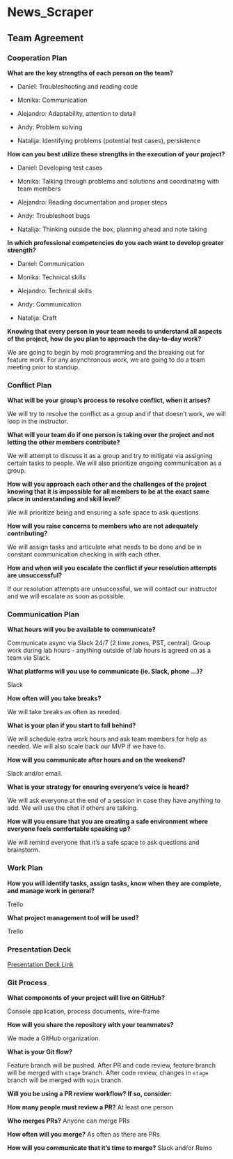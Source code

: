 # News_Scraper

## Team Agreement

### Cooperation Plan

**What are the key strengths of each person on the team?**

- Daniel: Troubleshooting and reading code

- Monika: Communication

- Alejandro: Adaptability, attention to detail

- Andy: Problem solving

- Natalija: Identifying problems (potential test cases), persistence

**How can you best utilize these strengths in the execution of your project?**

- Daniel: Developing test cases

- Monika: Talking through problems and solutions and coordinating with team members

- Alejandro: Reading documentation and proper steps

- Andy: Troubleshoot bugs

- Natalija: Thinking outside the box, planning ahead and note taking

**In which professional competencies do you each want to develop greater strength?**

- Daniel: Communication

- Monika: Technical skills

- Alejandro: Technical skills

- Andy: Communication

- Natalija: Craft

**Knowing that every person in your team needs to understand all aspects of the project, how do you plan to approach the day-to-day work?**

We are going to begin by mob programming and the breaking out for feature work. For any asynchronous work, we are going to do a team meeting prior to standup.

### Conflict Plan

**What will be your group’s process to resolve conflict, when it arises?**

We will try to resolve the conflict as a group and if that doesn’t work, we will loop in the instructor.

**What will your team do if one person is taking over the project and not letting the other members contribute?**

We will attempt to discuss it as a group and try to mitigate via assigning certain tasks to people. We will also prioritize ongoing communication as a group.

**How will you approach each other and the challenges of the project knowing that it is impossible for all members to be at the exact same place in understanding and skill level?**

We will prioritize being and ensuring a safe space to ask questions.

**How will you raise concerns to members who are not adequately contributing?**

We will assign tasks and articulate what needs to be done and be in constant communication checking in with each other.

**How and when will you escalate the conflict if your resolution attempts are unsuccessful?**

If our resolution attempts are unsuccessful, we will contact our instructor and we will escalate as soon as possible.

### Communication Plan

**What hours will you be available to communicate?**

Communicate async via Slack 24/7 (2 time zones, PST, central). Group work during lab hours - anything outside of lab hours is agreed on as a team via Slack.

**What platforms will you use to communicate (ie. Slack, phone …)?**

Slack

**How often will you take breaks?**

We will take breaks as often as needed.

**What is your plan if you start to fall behind?**

We will schedule extra work hours and ask team members for help as needed. We will also scale back our MVP if we have to.

**How will you communicate after hours and on the weekend?**

Slack and/or email.

**What is your strategy for ensuring everyone’s voice is heard?**

We will ask everyone at the end of a session in case they have anything to add. We will use the chat if others are talking.

**How will you ensure that you are creating a safe environment where everyone feels comfortable speaking up?**

We will remind everyone that it’s a safe space to ask questions and brainstorm.

### Work Plan

**How you will identify tasks, assign tasks, know when they are complete, and manage work in general?**

Trello

**What project management tool will be used?**

Trello

### Presentation Deck

[Presentation Deck Link](https://docs.google.com/presentation/d/11jmaG5GkuCforPG3d7Fs1r65Uh_odB7u-gciiUNhQiA/edit?usp=sharing)

### Git Process

**What components of your project will live on GitHub?**

Console application, process documents, wire-frame

**How will you share the repository with your teammates?**

We made a GitHub organization.

**What is your Git flow?**

Feature branch will be pushed. After PR and code review, feature branch will be merged with `stage` branch. After code review, changes in `stage` branch will be merged with `main` branch.

**Will you be using a PR review workflow? If so, consider:**

**How many people must review a PR?** At least one person

**Who merges PRs?** Anyone can merge PRs

**How often will you merge?** As often as there are PRs

**How will you communicate that it’s time to merge?** Slack and/or Remo
